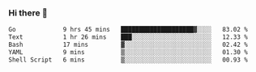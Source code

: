 ### Hi there 👋

<!--
**yeya24/yeya24** is a ✨ _special_ ✨ repository because its `README.md` (this file) appears on your GitHub profile.

Here are some ideas to get you started:

- 🔭 I’m currently working on ...
- 🌱 I’m currently learning ...
- 👯 I’m looking to collaborate on ...
- 🤔 I’m looking for help with ...
- 💬 Ask me about ...
- 📫 How to reach me: ...
- 😄 Pronouns: ...
- ⚡ Fun fact: ...
-->

<!--START_SECTION:waka-->

```txt
Go             9 hrs 45 mins   ████████████████████▓░░░░   83.02 %
Text           1 hr 26 mins    ███░░░░░░░░░░░░░░░░░░░░░░   12.33 %
Bash           17 mins         ▓░░░░░░░░░░░░░░░░░░░░░░░░   02.42 %
YAML           9 mins          ▒░░░░░░░░░░░░░░░░░░░░░░░░   01.30 %
Shell Script   6 mins          ▒░░░░░░░░░░░░░░░░░░░░░░░░   00.93 %
```

<!--END_SECTION:waka-->
